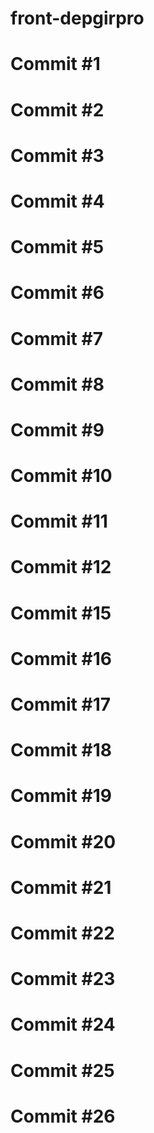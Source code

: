 # front-depgirpro
# Commit #1
# Commit #2
# Commit #3
# Commit #4
# Commit #5
# Commit #6
# Commit #7
# Commit #8
# Commit #9
# Commit #10
# Commit #11
# Commit #12
# Commit #15
# Commit #16
# Commit #17
# Commit #18
# Commit #19
# Commit #20
# Commit #21
# Commit #22
# Commit #23
# Commit #24
# Commit #25
# Commit #26
